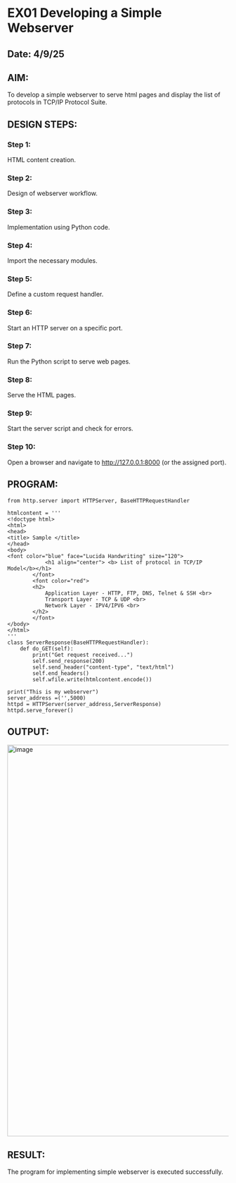 # EX01 Developing a Simple Webserver
## Date: 4/9/25

## AIM:
To develop a simple webserver to serve html pages and display the list of protocols in TCP/IP Protocol Suite.

## DESIGN STEPS:
### Step 1: 
HTML content creation.

### Step 2:
Design of webserver workflow.

### Step 3:
Implementation using Python code.

### Step 4:
Import the necessary modules.

### Step 5:
Define a custom request handler.

### Step 6:
Start an HTTP server on a specific port.

### Step 7:
Run the Python script to serve web pages.

### Step 8:
Serve the HTML pages.

### Step 9:
Start the server script and check for errors.

### Step 10:
Open a browser and navigate to http://127.0.0.1:8000 (or the assigned port).

## PROGRAM:
~~~
from http.server import HTTPServer, BaseHTTPRequestHandler

htmlcontent = '''
<!doctype html>
<html>
<head>
<title> Sample </title>
</head>
<body>
<font color="blue" face="Lucida Handwriting" size="120">
            <h1 align="center"> <b> List of protocol in TCP/IP Model</b></h1>
        </font>
        <font color="red">
        <h2>
            Application Layer - HTTP, FTP, DNS, Telnet & SSH <br>
            Transport Layer - TCP & UDP <br>
            Network Layer - IPV4/IPV6 <br>
        </h2>
        </font>
</body>
</html>
'''
class ServerResponse(BaseHTTPRequestHandler):
    def do_GET(self):
        print("Get request received...")
        self.send_response(200) 
        self.send_header("content-type", "text/html")       
        self.end_headers()
        self.wfile.write(htmlcontent.encode())

print("This is my webserver") 
server_address =('',5000)
httpd = HTTPServer(server_address,ServerResponse)
httpd.serve_forever()
~~~

## OUTPUT:

<img width="1839" height="889" alt="image" src="https://github.com/user-attachments/assets/c8328903-4de6-4721-ab7e-c076634785f0" />


## RESULT:
The program for implementing simple webserver is executed successfully.
